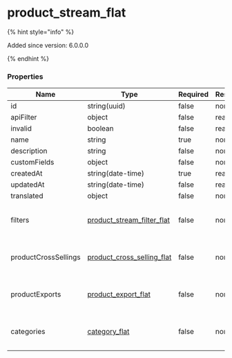 
# product_stream_flat

{% hint style="info" %}

Added since version: 6.0.0.0

{% endhint %}

### Properties

|Name|Type|Required|Restrictions|Description|
|---|---|---|---|---|
|id|string(uuid)|false|none|none|
|apiFilter|object|false|read-only|none|
|invalid|boolean|false|read-only|none|
|name|string|true|none|none|
|description|string|false|none|none|
|customFields|object|false|none|none|
|createdAt|string(date-time)|true|read-only|none|
|updatedAt|string(date-time)|false|read-only|none|
|translated|object|false|none|none|
|filters|[product_stream_filter_flat](/schema/product_stream_filter_flat)|false|none|Added since version: 6.0.0.0|
|productCrossSellings|[product_cross_selling_flat](/schema/product_cross_selling_flat)|false|none|Added since version: 6.1.0.0|
|productExports|[product_export_flat](/schema/product_export_flat)|false|none|Added since version: 6.1.0.0|
|categories|[category_flat](/schema/category_flat)|false|none|Added since version: 6.0.0.0|
